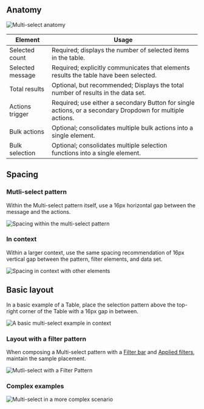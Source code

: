 ## Anatomy

![Multi-select anatomy](/assets/patterns/multi-select-patterns/selection-anatomy.png)

| Element | Usage | 
|---------|-------|
| Selected count | Required; displays the number of selected items in the table. |
| Selected message | Required; explicitly communicates that elements results the table have been selected. |
| Total results  | Optional, but recommended; Displays the total number of results in the data set. |
| Actions trigger | Required; use either a secondary Button for single actions, or a secondary Dropdown for multiple actions. |
| Bulk actions | Optional; consolidates multiple bulk actions into a single element. |
| Bulk selection | Optional; consolidates multiple selection functions into a single element. |

## Spacing

### Mutli-select pattern

Within the Multi-select pattern itself, use a 16px horizontal gap between the message and the actions.

![Spacing within the multi-select pattern](/assets/patterns/multi-select-patterns/multi-select-pattern-spacing.png)

### In context

Within a larger context, use the same spacing recommendation of 16px vertical gap between the pattern, filter elements, and data set.

![Spacing in context with other elements](/assets/patterns/multi-select-patterns/multi-select-in-context-spacing.png)

## Basic layout

In a basic example of a Table, place the selection pattern above the top-right corner of the Table with a 16px gap in between.

![A basic multi-select example in context](/assets/patterns/multi-select-patterns/multi-select-in-context-basic.png)

### Layout with a filter pattern

When composing a Multi-select pattern with a [Filter bar](/patterns/filter-patterns?tab=specifications#filter-bar-1) and [Applied filters](/patterns/filter-patterns?tab=specifications#applied-filters-1), maintain the sample placement.

![Mutli-select with a Filter Pattern](/assets/patterns/multi-select-patterns/multi-select-in-context-filters.png)

### Complex examples

![Multi-select in a more complex scenario](/assets/patterns/multi-select-patterns/multi-select-in-context-complex-example.png)

